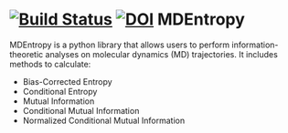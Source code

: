[![Build Status](https://travis-ci.org/cxhernandez/mdentropy.svg?branch=master)](https://travis-ci.org/cxhernandez/mdentropy) [![DOI](https://zenodo.org/badge/doi/10.5281/zenodo.14940.svg)](http://dx.doi.org/10.5281/zenodo.14940)
MDEntropy
=========

MDEntropy is a python library that allows users to perform information-theoretic
analyses on molecular dynamics (MD) trajectories. It includes methods to
calculate:

+ Bias-Corrected Entropy
+ Conditional Entropy
+ Mutual Information
+ Conditional Mutual Information
+ Normalized Conditional Mutual Information
